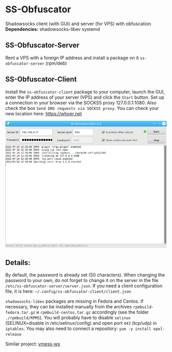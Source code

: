 # SS-Obfuscator
Shadowsocks client (with GUI) and server (for VPS) with obfuscation  
**Dependencies:** shadowsocks-libev systemd  
  
SS-Obfuscator-Server
--
Rent a VPS with a foreign IP address and install a package on it `ss-obfuscator-server` (rpm/deb)

SS-Obfuscator-Client
--
Install the `ss-obfuscator-client` package to your computer, launch the GUI, enter the IP address of your server (VPS) and click the `Start` button. Set up a connection in your browser via the SOCKS5 proxy 127.0.0.1:1080. Also check the box `Send DNS requests via SOCKS5 proxy`. You can check your new location here: https://whoer.net  
  
![](https://github.com/AKotov-dev/SS-Obfuscator/blob/main/ScreenShots/ScreenShotClient-2.png)  
  
Details:
--
By default, the password is already set (50 characters). When changing the password to your own, do not forget to change it on the server in the file `/etc/ss-obfuscator-server/server.json`. If you need a client configuration file, it is here: `~/.config/ss-obfuscator-client/client.json`  
  
`shadowsocks-libev` packages are missing in Fedora and Centos. If necessary, they can be installed manually from the archives `rpmbuild-fedora.tar.gz` и `rpmbuild-centos.tar.gz` accordingly (see the folder `./rpmbuild/RPMS`). You will probably have to disable `selinux` (SELINUX=disable in /etc/selinux/config) and open port `443` (tcp/udp) in `iptables`. You may also need to connect a repository: `yum -y install epel-release`  
  
Similar project: [vmess-ws](https://github.com/AKotov-dev/vmess-ws)
